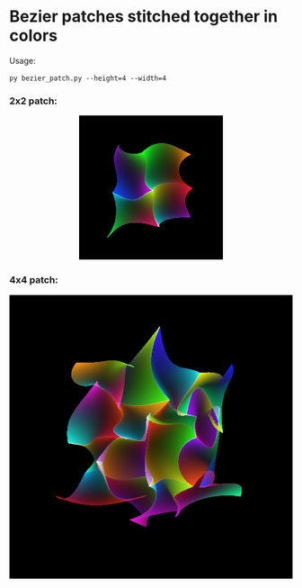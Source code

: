 # Bezier patches stitched together in colors

Usage:
```
py bezier_patch.py --height=4 --width=4
```

### 2x2 patch:
<p align="center">
  <img src="bezier_patch_2x2.png" alt="bezier_patch_2x2" />
</p>

### 4x4 patch:
<p align="center">
  <img src="bezier_patch_4x4.png" alt="bezier_patch_4x4" />
</p>
